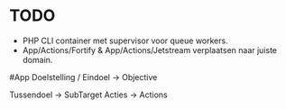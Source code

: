 # TODO

- PHP CLI container met supervisor voor queue workers.
- App/Actions/Fortify & App/Actions/Jetstream verplaatsen naar juiste domain. 


#App
Doelstelling / Eindoel -> Objective

Tussendoel -> SubTarget
    Acties -> Actions


